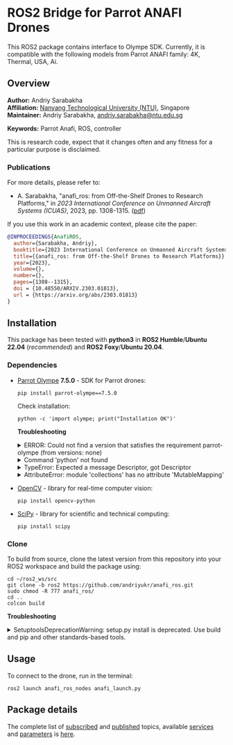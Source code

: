 # ROS2 Bridge for Parrot ANAFI Drones
This ROS2 package contains interface to Olympe SDK. Currently, it is compatible with the following models from Parrot ANAFI family: 4K, Thermal, USA, Ai.

## Overview

**Author:** Andriy Sarabakha<br />
**Affiliation:** [Nanyang Technological University (NTU)](https://www.ntu.edu.sg), Singapore<br />
**Maintainer:** Andriy Sarabakha, andriy.sarabakha@ntu.edu.sg

**Keywords:** Parrot Anafi, ROS, controller

This is research code, expect that it changes often and any fitness for a particular purpose is disclaimed.

### Publications

For more details, please refer to: 

* A. Sarabakha, "anafi_ros: from Off-the-Shelf Drones to Research Platforms," in *2023 International Conference on Unmanned Aircraft Systems (ICUAS)*, 2023, pp. 1308-1315. ([pdf](Parrot_Anafi.pdf))

If you use this work in an academic context, please cite the paper:
```bibtex
@INPROCEEDINGS{AnafiROS,
  author={Sarabakha, Andriy},
  booktitle={2023 International Conference on Unmanned Aircraft Systems (ICUAS)}, 
  title={{anafi_ros: from Off-the-Shelf Drones to Research Platforms}}, 
  year={2023},
  volume={},
  number={},
  pages={1308--1315},
  doi = {10.48550/ARXIV.2303.01813},
  url = {https://arxiv.org/abs/2303.01813}
}
```

## Installation

This package has been tested with **python3** in **ROS2 Humble**/**Ubuntu 22.04** (*recommended*) and **ROS2 Foxy**/**Ubuntu 20.04**.

### Dependencies

- [Parrot Olympe](https://developer.parrot.com/docs/olympe/installation.html) **7.5.0** - SDK for Parrot drones:

      pip install parrot-olympe==7.5.0
      
  Check installation:
  
      python -c 'import olympe; print("Installation OK")'
      
  **Troubleshooting**
  
    <details> 
        <summary>ERROR: Could not find a version that satisfies the requirement parrot-olympe (from versions: none)</summary>
	
    	Install the latest version of `pip`:

        	sudo apt-get install python3-pip python-dev
        	echo 'export PATH="~/.local/bin:$PATH"' >> ~/.bashrc
        	source ~/.bashrc
    </details>
    
    <details> 
        <summary>Command 'python' not found</summary>
  
    	Set `python3` as default `python` version:

        	echo 'alias python=python3' >> ~/.bash_aliases
        	source ~/.bash_aliases
    </details>
    
    <details> 
        <summary>TypeError: Expected a message Descriptor, got Descriptor</summary>
  
    	Install `protobuf` version `3.6`:

        	pip install protobuf==3.6
    </details>
    
    <details> 
        <summary>AttributeError: module 'collections' has no attribute 'MutableMapping'</summary>
  
    	Install `protobuf` version `3.20.0`:

        	pip install protobuf==3.20.0
    </details>
  
- [OpenCV](https://pypi.org/project/opencv-python/) - library for real-time computer vision:

      pip install opencv-python
    
- [SciPy](https://scipy.org/install/) - library for scientific and technical computing:

      pip install scipy
    
### Clone

To build from source, clone the latest version from this repository into your ROS2 workspace and build the package using:

    cd ~/ros2_ws/src
    git clone -b ros2 https://github.com/andriyukr/anafi_ros.git
    sudo chmod -R 777 anafi_ros/
    cd ..
    colcon build
  
**Troubleshooting**
  
<details> 
  <summary>SetuptoolsDeprecationWarning: setup.py install is deprecated. Use build and pip and other standards-based tools.</summary>
  
   Install `setuptools` version `58.2.0`:

     pip install setuptools==58.2.0
</details>
        	
## Usage

To connect to the drone, run in the terminal:

    ros2 launch anafi_ros_nodes anafi_launch.py
    
## Package details

The complete list of [subscribed](details.md#subscribed-topics) and [published](details.md#published-topics) topics, available [services](details.md#services) and [parameters](details.md#parameters) is [here](details.md).
